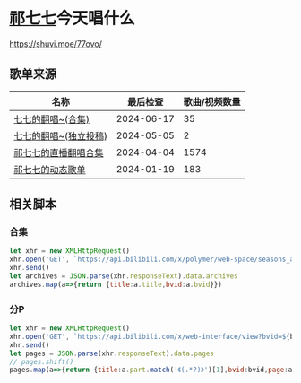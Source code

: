 # [祁七七](https://live.bilibili.com/27573773)今天唱什么
https://shuvi.moe/77ovo/
## 歌单来源
|名称|最后检查|歌曲/视频数量|
|-----|-----|-----|
|[七七的翻唱~(合集)](https://space.bilibili.com/3493137920035605/channel/collectiondetail?sid=1535671&ctype=0)|2024-06-17|35|
|[七七的翻唱~(独立投稿)](https://space.bilibili.com/3493137920035605/video)|2024-05-05|2|
|[祁七七的直播翻唱合集](https://space.bilibili.com/47275989/channel/seriesdetail?sid=3580738)|2024-04-04|1574|
|[祁七七的动态歌单](https://t.bilibili.com/814493547863474280)|2024-01-19|183|
## 相关脚本
### 合集
```javascript
let xhr = new XMLHttpRequest()
xhr.open('GET', `https://api.bilibili.com/x/polymer/web-space/seasons_archives_list?mid=${uid}&season_id=${sid}&sort_reverse=false&page_num=1&page_size=100`, false)
xhr.send()
let archives = JSON.parse(xhr.responseText).data.archives
archives.map(a=>{return {title:a.title,bvid:a.bvid}})
```
### 分P
```javascript
let xhr = new XMLHttpRequest()
xhr.open('GET', `https://api.bilibili.com/x/web-interface/view?bvid=${bvid}`, false)
xhr.send()
let pages = JSON.parse(xhr.responseText).data.pages
// pages.shift()
pages.map(a=>{return {title:a.part.match('《(.*?)》')[1],bvid:bvid,page:a.page}})
```
